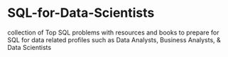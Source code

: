 # SQL-for-Data-Scientists
collection of Top SQL problems with resources and books to prepare for SQL for data related profiles such as Data Analysts, Business Analysts, &amp; Data Scientists
